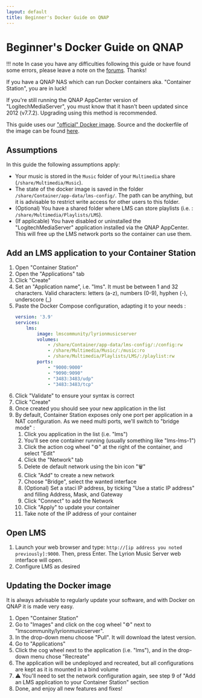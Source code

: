```yaml
---
layout: default
title: Beginner's Docker Guide on QNAP
---
```


# Beginner's Docker Guide on QNAP

!!! note
    In case you have any difficulties following this guide or have found some errors, please leave a note on the [forums](https://forums.slimdevices.com/forum/developer-forums/developers/1668265-documentation-update-call-for-volunteers). Thanks!

If you have a QNAP NAS which can run Docker containers aka. "Container Station", you are in luck!

If you're still running the QNAP AppCenter version of "LogitechMediaServer", you must know that it hasn't been updated since 2012 (v7.7.2). Upgrading using this method is recommended.

This guide uses our ["official" Docker image](https://hub.docker.com/r/lmscommunity/lyrionmusicserver/). Source and the dockerfile of the image can be found [here](https://github.com/LMS-Community/slimserver-platforms/tree/HEAD/Docker).

## Assumptions

In this guide the following assumptions apply:

- Your music is stored in the `Music` folder of your `Multimedia` share (`/share/Multimedia/Music`).
- The state of the docker image is saved in the folder `/share/Container/app-data/lms-config/`. The path can be anything, but it is advisable to restrict write access for other users to this folder.
- (Optional) You have a shared folder where LMS can store playlists (i.e. : `/share/Multimedia/Playlists/LMS`).
- (If applicable) You have disabled or uninstalled the "LogitechMediaServer" application installed via the QNAP AppCenter. This will free up the LMS network ports so the container can use them.

## Add an LMS application to your Container Station

1. Open "Container Station"
2. Open the "Applications" tab
3. Click "Create"
4. Set an "Application name", i.e. "lms". It must be between 1 and 32 characters. Valid characters: letters (a-z), numbers (0-9), hyphen (-), underscore (_)
5. Paste the Docker Compose configuration, adapting it to your needs :
    ``` yaml
    version: '3.9'
    services:
        lms:
            image: lmscommunity/lyrionmusicserver
            volumes:
                - /share/Container/app-data/lms-config/:/config:rw
                - /share/Multimedia/Music/:/music:ro
                - /share/Multimedia/Playlists/LMS/:/playlist:rw
            ports:
                - "9000:9000"
                - "9090:9090"
                - "3483:3483/udp"
                - "3483:3483/tcp"
    ```
6. Click "Validate" to ensure your syntax is correct
7. Click "Create"
8. Once created you should see your new application in the list
9. By default, Container Station exposes only one port per application in a NAT configuration. As we need multi ports, we'll switch to "bridge mode" :
   1. Click you application in the list (i.e. "lms")
   2. You'll see one container running (usually something like "lms-lms-1")
   3. Click the action cog wheel "⚙️" at the right of the container, and select "Edit"
   4. Click the "Network" tab
   5. Delete de default network using the bin icon "🗑️"
   6. Click "Add" to create a new network
   7. Choose "Bridge", select the wanted interface
   8. (Optional) Set a staci IP address, by ticking "Use a static IP address" and filling Address, Mask, and Gateway
   9. Click "Connect" to add the Network
   10. Click "Apply" to update your container
   11. Take note of the IP address of your container

## Open LMS

1. Launch your web browser and type: `http://[ip address you noted previously]:9000`. Then, press Enter. The Lyrion Music Server web interface will open.
2. Configure LMS as desired

## Updating the Docker image

It is always advisable to regularly update your software, and with Docker on QNAP it is made very easy.

1. Open "Container Station"
2. Go to "Images" and click on the cog wheel "⚙️" next to "lmscommunity/lyrionmusicserver".
3. In the drop-down menu choose "Pull". It will download the latest version.
4. Go to "Applications"
5. Click the cog wheel next to the application (i.e. "lms"), and in the drop-down menu chose "Recreate"
6. The application will be undeployed and recreated, but all configurations are kept as it is mounted in a bind volume
7. ⚠️ You'll need to set the network configuration again, see step 9 of "Add an LMS application to your Container Station" section
8. Done, and enjoy all new features and fixes!
